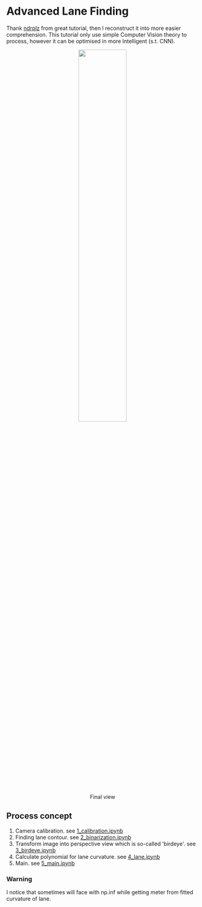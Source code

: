 # Advanced Lane Finding
Thank [ndrplz] from great tutorial, then I reconstruct it into more easier comprehension. This tutorial only use simple Computer Vision theory to process, however it can be optimised in more Intelligent (s.t. CNN).

<p align='center'>
<img src='./output/result.gif' width='50%' height='50%'/><br/>
Final view
</p>

## Process concept
1. Camera calibration. see [1_calibration.ipynb]('./1_calibration.ipynb')
2. Finding lane contour. see [2_binarization.ipynb]('./2_binarization.ipynb')
2. Transform image into perspective view which is so-called 'birdeye'. see [3_birdeye.ipynb]('./3_birdeye.ipynb')
4. Calculate polynomial for lane curvature. see [4_lane.ipynb]('./4_lane.ipynb')
5. Main. see [5_main.ipynb](5_main.ipynb)

### Warning
I notice that sometimes will face with np.inf while getting meter from fitted curvature of lane.

[ndrplz]: (https://github.com/ndrplz/self-driving-car/tree/master/project_4_advanced_lane_finding)
